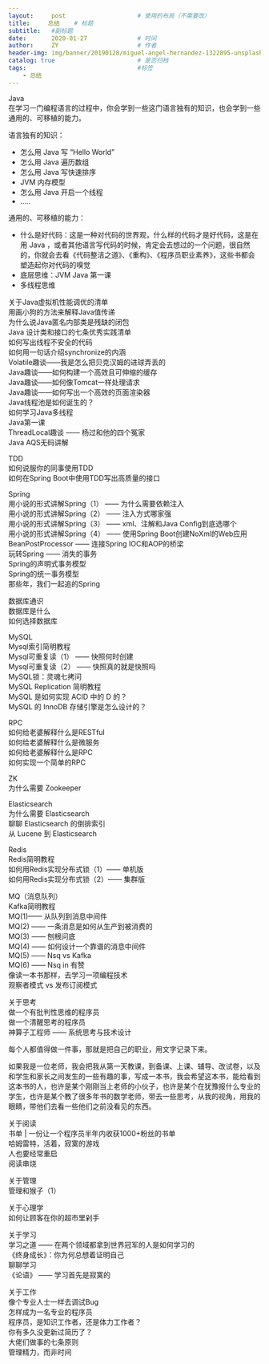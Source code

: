 ```yaml
---
layout:     post                    # 使用的布局（不需要改）
title:     总结    # 标题 
subtitle:   #副标题
date:       2020-01-27              # 时间
author:     ZY                      # 作者
header-img: img/banner/20190128/miguel-angel-hernandez-1322895-unsplash.jpg    #这篇文章标题背景图片
catalog: true                       # 是否归档
tags:                               #标签
    - 总结
---
```

Java  
在学习一门编程语言的过程中，你会学到一些这门语言独有的知识，也会学到一些通用的、可移植的能力。  

语言独有的知识：

- 怎么用 Java 写 “Hello World”
- 怎么用 Java 遍历数组
- 怎么用 Java 写快速排序
- JVM 内存模型
- 怎么用 Java 开启一个线程
- .....

通用的、可移植的能力：

- 什么是好代码：这是一种对代码的世界观，什么样的代码才是好代码，这是在用 Java ，或者其他语言写代码的时候，肯定会去想过的一个问题，很自然的，你就会去看《代码整洁之道》、《重构》、《程序员职业素养》，这些书都会塑造起你对代码的嗅觉
- 底层思维：JVM Java 第一课
- 多线程思维

关于Java虚拟机性能调优的清单  
用画小狗的方法来解释Java值传递  
为什么说Java匿名内部类是残缺的闭包  
Java 设计类和接口的七条优秀实践清单  
如何写出线程不安全的代码  
如何用一句话介绍synchronize的内涵  
Volatile趣谈——我是怎么把贝克汉姆的进球弄丢的  
Java趣谈——如何构建一个高效且可伸缩的缓存  
Java趣谈——如何像Tomcat一样处理请求  
Java趣谈——如何写出一个高效的页面渲染器  
Java线程池是如何诞生的？  
如何学习Java多线程  
Java第一课  
ThreadLocal趣谈 —— 杨过和他的四个冤家  
Java AQS无码讲解  

TDD  
如何说服你的同事使用TDD  
如何在Spring Boot中使用TDD写出高质量的接口  

Spring  
用小说的形式讲解Spring（1） —— 为什么需要依赖注入  
用小说的形式讲解Spring（2） —— 注入方式哪家强  
用小说的形式讲解Spring（3） —— xml、注解和Java Config到底选哪个  
用小说的形式讲解Spring（4） —— 使用Spring Boot创建NoXml的Web应用  
BeanPostProcessor —— 连接Spring IOC和AOP的桥梁  
玩转Spring —— 消失的事务  
Spring的声明式事务模型  
Spring的统一事务模型  
那些年，我们一起追的Spring  

数据库通识  
数据库是什么  
如何选择数据库  

MySQL  
Mysql索引简明教程  
Mysql可重复读（1） —— 快照何时创建  
Mysql可重复读（2） —— 快照真的就是快照吗  
MySQL锁：灵魂七拷问  
MySQL Replication 简明教程  
MySQL 是如何实现 ACID 中的 D 的？  
MySQL 的 InnoDB 存储引擎是怎么设计的？  

RPC  
如何给老婆解释什么是RESTful  
如何给老婆解释什么是微服务  
如何给老婆解释什么是RPC  
如何实现一个简单的RPC  

ZK  
为什么需要 Zookeeper  

Elasticsearch  
为什么需要 Elasticsearch  
聊聊 Elasticsearch 的倒排索引  
从 Lucene 到 Elasticsearch  

Redis  
Redis简明教程  
如何用Redis实现分布式锁（1）—— 单机版  
如何用Redis实现分布式锁（2）—— 集群版  

MQ（消息队列）  
Kafka简明教程  
MQ(1)—— 从队列到消息中间件  
MQ(2) —— 一条消息是如何从生产到被消费的  
MQ(3) —— 刨根问底  
MQ(4) —— 如何设计一个靠谱的消息中间件  
MQ(5) —— Nsq vs Kafka  
MQ(6) —— Nsq in 有赞  
像读一本书那样，去学习一项编程技术  
观察者模式 vs 发布订阅模式  

关于思考  
做一个有批判性思维的程序员  
做一个清醒思考的程序员  
神算子工程师 —— 系统思考与技术设计  

每个人都值得做一件事，那就是把自己的职业，用文字记录下来。

如果我是一位老师，我会把我从第一天教课，到备课、上课、辅导、改试卷，以及和学生和家长之间发生的一些有趣的事，写成一本书，我会希望这本书，能给看到这本书的人，也许是某个刚刚当上老师的小伙子，也许是某个在犹豫报什么专业的学生，也许是某个教了很多年书的数学老师，带去一些思考，从我的视角，用我的眼睛，带他们去看一些他们之前没看见的东西。

关于阅读  
书单 | 一份让一个程序员半年内收获1000+粉丝的书单  
哈姆雷特，活着，寂寞的游戏  
人也要经常重启  
阅读串烧  

关于管理  
管理和猴子（1）  

关于心理学  
如何让顾客在你的超市里剁手  

关于学习  
学习之道 —— 在两个领域都拿到世界冠军的人是如何学习的  
《终身成长》：你为何总想着证明自己  
聊聊学习  
《论语》 —— 学习首先是寂寞的  

关于工作  
像个专业人士一样去调试Bug  
怎样成为一名专业的程序员  
程序员，是知识工作者，还是体力工作者？  
你有多久没更新过简历了？  
大佬们做事的七条原则  
管理精力，而非时间  
